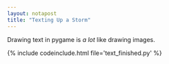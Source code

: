 ```yaml
---
layout: notapost
title: "Texting Up a Storm"
---
```


Drawing text in pygame is _a lot_ like drawing images.

{% include codeinclude.html file='text_finished.py' %}


